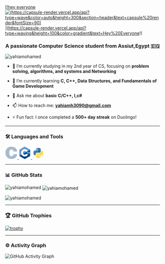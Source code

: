 [[!hey everyone![(https://capsule-render.vercel.app/api?type=wave&color=auto&height=300&section=header&text=capsule%20render&fontSize=90)](https://capsule-render.vercel.app/api?type=waving&height=100&color=gradient&text=Input%20text&reversal=true)](https://capsule-render.vercel.app/api?type=waving&height=100&color=gradient&text=Input%20text)](https://capsule-render.vercel.app/api?type=waving&height=100&color=gradient&text=Hey%20Everyone!)
<h3 align="center">A passionate Computer Science student from Assiut,Egypt 🇪🇬</h3>

<p align="left"> <img src="https://komarev.com/ghpvc/?username=yahiamohamed&label=Profile%20views&color=0e75b6&style=flat" alt="yahiamohamed" /> </p>

- 🔭 I’m currently studying in my 2nd year of CS, focusing on **problem solving, algorithms, and systems and Networking**

- 🌱 I’m currently learning **C, C++, Data Structures, and Fundamentals of Game Development**

- 💬 Ask me about **basic C/C++, l,c#**

- 📫 How to reach me: **yahiamh3090@gmail.com**

- ⚡ Fun fact: I once completed a **500+ day streak** on Duolingo!

---

### 🛠️ Languages and Tools

<p align="left">
  <a href="https://www.cprogramming.com/" target="_blank"> <img src="https://raw.githubusercontent.com/devicons/devicon/master/icons/c/c-original.svg" alt="C" width="40" height="40"/> </a>
  <a href="https://cplusplus.com/" target="_blank"> <img src="https://raw.githubusercontent.com/devicons/devicon/master/icons/cplusplus/cplusplus-original.svg" alt="C++" width="40" height="40"/> </a>
  <a href="https://www.python.org" target="_blank"> <img src="https://raw.githubusercontent.com/devicons/devicon/master/icons/python/python-original.svg" alt="Python" width="40" height="40"/> </a>
</p>

---

### 📊 GitHub Stats

<p><img align="left" src="https://github-readme-stats.vercel.app/api/top-langs?username=yahiamohamed&show_icons=true&locale=en&layout=compact" alt="yahiamohamed" /></p>

<p>&nbsp;<img align="center" src="https://github-readme-stats.vercel.app/api?username=yahiamohamed&show_icons=true&locale=en" alt="yahiamohamed" /></p>

<p><img align="center" src="https://github-readme-streak-stats.herokuapp.com/?user=yahiamohamed&" alt="yahiamohamed" /></p>

---

### 🏆 GitHub Trophies

[![trophy](https://github-profile-trophy.vercel.app/?username=yahiamohamed&theme=monokai)](https://github.com/ryo-ma/github-profile-trophy)

---

### ⚙️ Activity Graph

![GitHub Activity Graph](https://github-readme-activity-graph.cyclic.app/graph?username=ymh3090&theme=react-dark)

